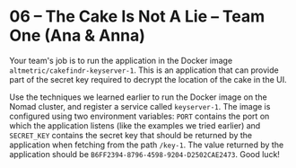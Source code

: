 # 06 – The Cake Is Not A Lie – Team One (Ana & Anna)

Your team's job is to run the application in the Docker image `altmetric/cakefindr-keyserver-1`. This is an application that can provide part of the secret key required to decrypt the location of the cake in the UI.

Use the techniques we learned earlier to run the Docker image on the Nomad cluster, and register a service called `keyserver-1`. The image is configured using two environment variables: `PORT` contains the port on which the application listens (like the examples we tried earlier) and `SECRET_KEY` contains the secret key that should be returned by the application when fetching from the path `/key-1`. The value returned by the application should be `B6FF2394-8796-4598-9204-D2502CAE2473`. Good luck!
